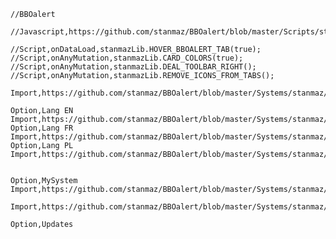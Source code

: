     //BBOalert

    //Javascript,https://github.com/stanmaz/BBOalert/blob/master/Scripts/stanmazLib.js

    //Script,onDataLoad,stanmazLib.HOVER_BBOALERT_TAB(true);
    //Script,onAnyMutation,stanmazLib.CARD_COLORS(true);
    //Script,onAnyMutation,stanmazLib.DEAL_TOOLBAR_RIGHT();
    //Script,onAnyMutation,stanmazLib.REMOVE_ICONS_FROM_TABS();

    Import,https://github.com/stanmaz/BBOalert/blob/master/Systems/stanmaz/my_scripts.md

    Option,Lang EN
    Import,https://github.com/stanmaz/BBOalert/blob/master/Systems/stanmaz/lang_en.md
    Option,Lang FR
    Import,https://github.com/stanmaz/BBOalert/blob/master/Systems/stanmaz/lang_fr.md
    Option,Lang PL
    Import,https://github.com/stanmaz/BBOalert/blob/master/Systems/stanmaz/lang_pl.md


    Option,MySystem
    Import,https://github.com/stanmaz/BBOalert/blob/master/Systems/stanmaz/my_system.md

    Import,https://github.com/stanmaz/BBOalert/blob/master/Systems/stanmaz/overcalls.md

    Option,Updates
